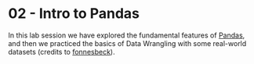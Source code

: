 # 02 - Intro to Pandas

In this lab session we have explored the fundamental features of [Pandas](http://pandas.pydata.org/), and then we practiced the basics of Data Wrangling
with some real-world datasets (credits to [fonnesbeck](https://github.com/fonnesbeck)).